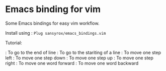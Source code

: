 # Emacs binding for vim


Some Emacs bindings for easy vim workflow.


Install using :
`
Plug sansyrox/emacs_bindings.vim
`

Tutorial:

<C-e> : To go to the end of line
<C-a> : To go to the stariting of a line
<C-h> : To move one step left
<C-j> : To move one step down
<C-k> : To move one step up
<C-l> : To move one step right
<C-w> : To move one word forward
<C-b> : To move one word backward
